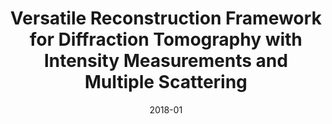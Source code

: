 ---
title: "Versatile Reconstruction Framework for Diffraction Tomography with Intensity Measurements and Multiple Scattering"
collection: publications
permalink: /publication/2018-01-Versatile-Reconstruction-Framework-for-Diffraction-Tomography-with-Intensity-Measurements-and-Multiple-Scattering
category: 'journal'
date: 2018-01
venue: 'Optics Express'
citation: ' Pham T.-a.,  E. Soubies,  A. Goy,  J. Lim,  F. Soulez,  D. Psaltis,  M. Unser, &quot;Versatile Reconstruction Framework for Diffraction Tomography with Intensity Measurements and Multiple Scattering.&quot; <i>Optics Express</i>, 26, 3, 2749--2763, February 2018.'
---